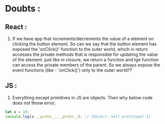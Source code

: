# Doubts :

## React :

1. If we have app that increments/decrements the value of a element on clicking the button element.
   So can we say that the button element has exposed the 'onClick()' function to the outer world, which in return accesses the private methods that is responsible for updating the value of the element. just like in closure, we return a function and tge function can access the private members of the parent.
   So we always expose the event functions (like - 'onClick()') only to the outer world??

## JS :

1. Everything except primitives in JS are objects. Then why below code does not throw error;

```js
let x = 10;
console.log(x.__proto__.__proto__); // [Object: null prototype] {}
```

